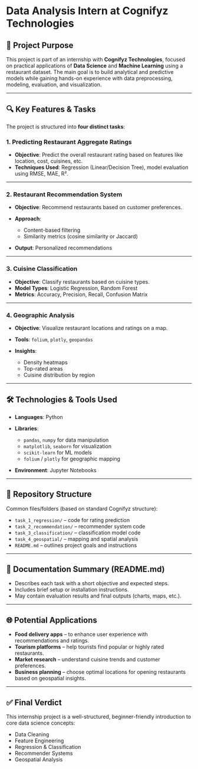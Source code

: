# Data Analysis Intern at Cognifyz Technologies

## 📌 **Project Purpose**

This project is part of an internship with **Cognifyz Technologies**, focused on practical applications of **Data Science** and **Machine Learning** using a restaurant dataset. The main goal is to build analytical and predictive models while gaining hands-on experience with data preprocessing, modeling, evaluation, and visualization.

---

## 🔍 **Key Features & Tasks**

The project is structured into **four distinct tasks**:

### **1. Predicting Restaurant Aggregate Ratings**

* **Objective**: Predict the overall restaurant rating based on features like location, cost, cuisines, etc.
* **Techniques Used**: Regression (Linear/Decision Tree), model evaluation using RMSE, MAE, R².

---

### **2. Restaurant Recommendation System**

* **Objective**: Recommend restaurants based on customer preferences.
* **Approach**:

  * Content-based filtering
  * Similarity metrics (cosine similarity or Jaccard)
* **Output**: Personalized recommendations

---

### **3. Cuisine Classification**

* **Objective**: Classify restaurants based on cuisine types.
* **Model Types**: Logistic Regression, Random Forest
* **Metrics**: Accuracy, Precision, Recall, Confusion Matrix

---

### **4. Geographic Analysis**

* **Objective**: Visualize restaurant locations and ratings on a map.
* **Tools**: `folium`, `plotly`, `geopandas`
* **Insights**:

  * Density heatmaps
  * Top-rated areas
  * Cuisine distribution by region

---

## 🛠️ **Technologies & Tools Used**

* **Languages**: Python
* **Libraries**:

  * `pandas`, `numpy` for data manipulation
  * `matplotlib`, `seaborn` for visualization
  * `scikit-learn` for ML models
  * `folium` / `plotly` for geographic mapping
* **Environment**: Jupyter Notebooks

---

## 📂 **Repository Structure**

Common files/folders (based on standard Cognifyz structure):

* `task_1_regression/` – code for rating prediction
* `task_2_recommendation/` – recommender system code
* `task_3_classification/` – classification model code
* `task_4_geospatial/` – mapping and spatial analysis
* `README.md` – outlines project goals and instructions

---

## 📄 **Documentation Summary (README.md)**

* Describes each task with a short objective and expected steps.
* Includes brief setup or installation instructions.
* May contain evaluation results and final outputs (charts, maps, etc.).

---

## 🌐 **Potential Applications**

* **Food delivery apps** – to enhance user experience with recommendations and ratings.
* **Tourism platforms** – help tourists find popular or highly rated restaurants.
* **Market research** – understand cuisine trends and customer preferences.
* **Business planning** – choose optimal locations for opening restaurants based on geospatial insights.

---

## ✅ Final Verdict

This internship project is a well-structured, beginner-friendly introduction to core data science concepts:

* Data Cleaning
* Feature Engineering
* Regression & Classification
* Recommender Systems
* Geospatial Analysis



